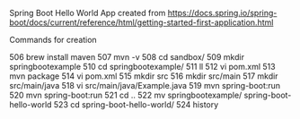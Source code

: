 Spring Boot Hello World App created from https://docs.spring.io/spring-boot/docs/current/reference/html/getting-started-first-application.html

Commands for creation 

506  brew install maven
  507  mvn -v
  508  cd sandbox/
  509  mkdir springbootexample
  510  cd springbootexample/
  511  ll
  512  vi pom.xml
  513  mvn package
  514  vi pom.xml
  515  mkdir src
  516  mkdir src/main
  517  mkdir src/main/java
  518  vi src/main/java/Example.java
  519  mvn spring-boot:run
  520  mvn spring-boot:run
  521  cd ..
  522  mv springbootexample/ spring-boot-hello-world
  523  cd spring-boot-hello-world/
  524  history
